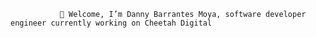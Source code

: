                👋 Welcome, I’m Danny Barrantes Moya, software developer engineer currently working on Cheetah Digital


<!---
dannyx025/dannyx025 is a ✨ special ✨ repository because its `README.md` (this file) appears on your GitHub profile.
You can click the Preview link to take a look at your changes.
[![dannyx025's GitHub stats](https://github-readme-stats.vercel.app/api?username=dannyx025)](https://github.com/anuraghazra/github-readme-stats)
![dannyx025's GitHub stats](https://github-readme-stats.vercel.app/api?username=dannyx025&show_icons=true&theme=radical)

--->
